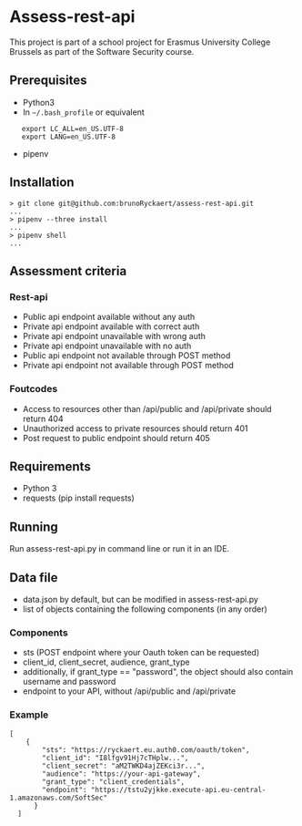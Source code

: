 # Assess-rest-api
This project is part of a school project for Erasmus University College Brussels as part of the Software Security course.

## Prerequisites

* Python3
* In  `~/.bash_profile` or equivalent
```
   export LC_ALL=en_US.UTF-8
   export LANG=en_US.UTF-8
```
* pipenv

## Installation

```
> git clone git@github.com:brunoRyckaert/assess-rest-api.git
...
> pipenv --three install
...
> pipenv shell
...
```

## Assessment criteria
### Rest-api
* Public api endpoint available without any auth
* Private api endpoint available with correct auth
* Private api endpoint unavailable with wrong auth
* Private api endpoint unavailable with no auth
* Public api endpoint not available through POST method
* Private api endpoint not available through POST method
### Foutcodes
* Access to resources other than /api/public and /api/private should return 404
* Unauthorized access to private resources should return 401
* Post request to public endpoint should return 405
## Requirements
* Python 3
* requests (pip install requests)
## Running
Run assess-rest-api.py in command line or run it in an IDE.
## Data file
* data.json by default, but can be modified in assess-rest-api.py
* list of objects containing the following components (in any order)
### Components
* sts (POST endpoint where your Oauth token can be requested)
* client_id, client_secret, audience, grant_type
* additionally, if grant_type == "password", the object should also contain username and password
* endpoint to your API, without /api/public and /api/private
### Example
```
[
    {
        "sts": "https://ryckaert.eu.auth0.com/oauth/token",
        "client_id": "I8lfgv91Hj7cTHplw...",
        "client_secret": "aM2TWKD4ajZEKci3r...",
        "audience": "https://your-api-gateway",
        "grant_type": "client_credentials",
        "endpoint": "https://tstu2yjkke.execute-api.eu-central-1.amazonaws.com/SoftSec"
      }
  ]
 ```
